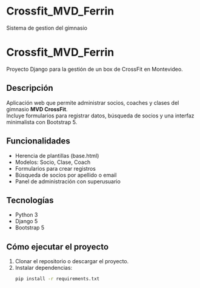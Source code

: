 # Crossfit_MVD_Ferrin
Sistema de gestion del gimnasio 

# Crossfit_MVD_Ferrin

Proyecto Django para la gestión de un box de CrossFit en Montevideo.

## Descripción
Aplicación web que permite administrar socios, coaches y clases del gimnasio **MVD CrossFit**.  
Incluye formularios para registrar datos, búsqueda de socios y una interfaz minimalista con Bootstrap 5.

## Funcionalidades
- Herencia de plantillas (base.html)
- Modelos: Socio, Clase, Coach
- Formularios para crear registros
- Búsqueda de socios por apellido o email
- Panel de administración con superusuario

## Tecnologías
- Python 3  
- Django 5  
- Bootstrap 5  

## Cómo ejecutar el proyecto
1. Clonar el repositorio o descargar el proyecto.  
2. Instalar dependencias:
   ```bash
   pip install -r requirements.txt
